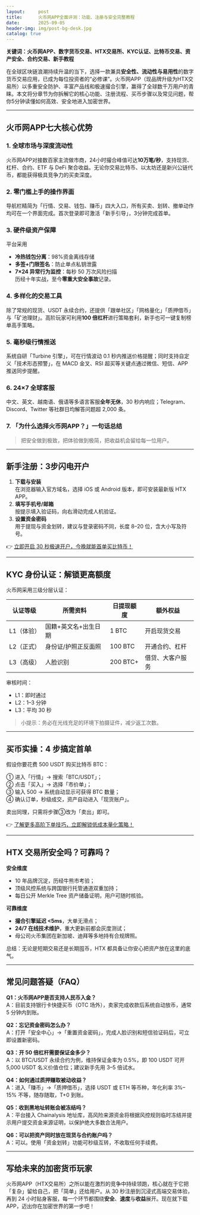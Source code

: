 ```yaml
---
layout:     post
title:      火币网APP全面评测：功能、注册与安全完整教程
date:       2025-09-05
header-img: img/post-bg-desk.jpg
catalog: true
---
```


**关键词：火币网APP、数字货币交易、HTX交易所、KYC认证、比特币交易、资产安全、合约交易、新手教程**

在全球区块链浪潮持续升温的当下，选择一款兼具**安全性、流动性与易用性**的数字货币交易应用，已成为每位投资者的“必修课”。火币网APP（现品牌升级为HTX交易所）以多重安全防护、丰富产品线和极速撮合引擎，赢得了全球数千万用户的青睐。本文将分章节为你拆解它的核心功能、注册流程、买币步骤以及常见问题，帮你5分钟读懂如何高效、安全地进入加密世界。

---

## 火币网APP七大核心优势

### 1. 全球市场与深度流动性  
火币网APP对接数百家主流做市商，24小时撮合峰值可达**10万笔/秒**，支持现货、杠杆、合约、ETF 与 DeFi 聚合收益。无论你交易比特币、以太坊还是新兴公链代币，都能获得极具竞争力的买卖深度。

### 2. 零门槛上手的操作界面  
导航栏精简为「行情、交易、钱包、赚币」四大入口，所有买卖、划转、撤单动作均可在一个界面完成。首次登录即可激活「新手引导」，3分钟完成首单。

### 3. 硬件级资产保障  
平台采用  
- **冷热钱包分离**：98%资金离线存储  
- **多签+门限签名**：防止单点私钥泄露  
- **7×24 异常行为监控**：每秒 50 万次风险扫描  
历经十年实战，至今**零重大安全事故**记录。  

### 4. 多样化的交易工具  
除了常规的现货、USDT 永续合约，还提供「跟单社区」「网格量化」「质押借币」与「矿池理财」。高阶玩家可利用**100 倍杠杆**进行策略套利，新手也可一键复制榜单高手策略。

### 5. 毫秒级行情推送  
系统自研「Turbine 引擎」，可在行情波动 0.1 秒内推送价格提醒；同时支持自定义「技术形态预警」，在 MACD 金叉、RSI 超买等关键点通过微信、短信、APP 推送同步提醒。  

### 6. 24×7 全球客服  
中文、英文、越南语、俄语等多语言客服**全年无休**，30 秒内响应；Telegram、Discord、Twitter 等社群日均解答问题超 2,000 条。  

### 7. 「为什么选择火币网APP？」一句话总结  
> 把安全做到极致，把体验做到极简，把收益机会留给每一位用户。

---

## 新手注册：3步闪电开户

1. **下载与安装**  
   在浏览器输入官方域名，选择 iOS 或 Android 版本，即可安装最新版 HTX APP。  
2. **填写手机号/邮箱**  
   按提示填入验证码，向右滑动完成人机验证。  
3. **设置资金密码**  
   用于提现与资金划转，建议与登录密码不同，长度 8–20 位，含大小写及符号。

👉 [立即开启 30 秒极速开户，今晚就能首单买比特币！](https://okxdog.com/)

---

## KYC 身份认证：解锁更高额度

火币网采用三级分层认证：

| 认证等级 | 所需资料 | 日提现额度 | 额外权益 |
| --- | --- | --- | --- |
| L1（体验） | 国籍+英文名+出生日期 | 1 BTC | 开启现货交易 |
| L2（正式） | 身份证/护照正反面照 | 100 BTC | 开通合约、杠杆 |
| L3（高级） | 人脸识别 | 200 BTC+ | 借贷、大客户服务 |

审核时间：  
- L1：即时通过  
- L2：1–3 分钟  
- L3：平均 30 秒  

> 小提示：务必在光线充足的环境下拍摄证件，减少返工次数。

---

## 买币实操：4 步搞定首单

假设你要花费 500 USDT 购买比特币 BTC：

① 进入「行情」→ 搜索「BTC/USDT」；  
② 点击「买入」→ 选择「市价单」；  
③ 输入 500 → 系统自动显示可获得 BTC 数量；  
④ 确认订单，秒级成交，资产自动进入「现货账户」。  

卖出同理，只需将步骤③改为「卖出」即可。  

👉 [了解更多高阶下单技巧，立即解锁低成本量化策略！](https://okxdog.com/)

---

## HTX 交易所安全吗？可靠吗？

**安全维度**  
- 10 年品牌沉淀，历经牛熊市考验；  
- 顶级风控系统与跨国银行托管通道双重加持；  
- 每日公开 Merkle Tree 资产储备证明，用户可随时核验。  

**可靠维度**  
- **撮合引擎延迟 <5ms**，大单无滑点；  
- **24/7 在线技术维护**，重大更新前都会灰度测试；  
- 母公司火币集团在新加坡、迪拜等多地持有合规牌照。  

总结：无论是短期交易还是长期囤币，HTX 都具备让你安心把资产放在这里的底气。

---

## 常见问题答疑（FAQ）

**Q1：火币网APP是否支持人民币入金？**  
A：目前支持银行卡快捷买币（OTC 场外），卖家完成收款后系统自动放币，通常 5 分钟内到账。

**Q2：忘记资金密码怎么办？**  
A：打开「安全中心」→「重置资金密码」，完成人脸识别和短信验证码后，可立即设置新密码。

**Q3：开 50 倍杠杆需要保证金多少？**  
A：以 BTC/USDT 永续合约为例，维持保证金率为 0.5%，即 100 USDT 可开 5,000 USDT 名义价值仓位；建议新手先用 3–5 倍试水。

**Q4：如何通过质押赚取被动收益？**  
A：进入「赚币」→「质押借币」，选择 USDT 或 ETH 等币种，年化利率 3%–15% 不等，随存随取，T+0 到账。

**Q5：收到黑地址转账会被冻结吗？**  
A：平台接入 Chainalysis 地址库，高风险来源资金将根据风控规则临时冻结并提示用户提交资金来源证明，以保护绝大多数合法用户。

**Q6：可以把资产同时放在现货与合约账户吗？**  
A：可以。使用「资金划转」功能可秒级互转，不收取任何手续费。

---

## 写给未来的加密货币玩家

火币网APP（HTX交易所）之所以能在激烈的竞争中持续领跑，核心就在于它把「复杂」留给自己，把「简单」还给用户。从 30 秒注册到沉浸式高端交易体验，再到 24 小时贴身客服，每一个环节都围绕**安全**、**速度**与**收益**展开。现在就下载 APP，迈出你在加密世界的第一步吧！
